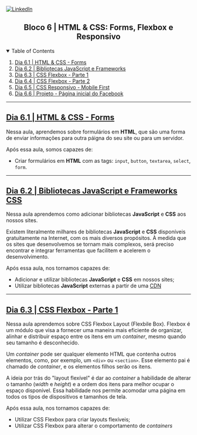 <!-- PROJECT SHIELDS -->
[![LinkedIn][linkedin-shield]][linkedin-url]

<h2 align="center">Bloco 6 | HTML & CSS: Forms, Flexbox e Responsivo</h2>

<!-- TABLE OF CONTENTS -->
<details open="open">
  <summary>Table of Contents</summary>
  <ol>
    <li>
      <a href="#dia-6.1-|-html-&-css---forms">Dia 6.1 | HTML & CSS - Forms</a>
    </li>
    <li>
      <a href="#dia-6.2-|-bibliotecas-javascript-e-frameworks-css">Dia 6.2 | Bibliotecas JavaScript e Frameworks</a>
    </li>
    <li>
      <a href="#">Dia 6.3 | CSS Flexbox - Parte 1</a>
    </li>
    <li>
      <a href="#">Dia 6.4 | CSS Flexbox - Parte 2</a>
    </li>
    <li>
      <a href="#">Dia 6.5 | CSS Responsivo - Mobile First</a>
    </li>
    <li>
      <a href="#">Dia 6.6 | Projeto - Página inicial do Facebook</a>
    </li>
  </ol>
</details>

---
<!-- Dia 6.1 | HTML & CSS - Forms -->
## [Dia 6.1 | HTML & CSS - Forms](6.1)

Nessa aula, aprendemos sobre formulários em <strong>HTML</strong>, que são uma forma de enviar informações para outra páigna do seu site ou para um servidor.

Após essa aula, somos capazes de:
- Criar formulários em <strong>HTML</strong> com as tags: `input`, `button`, `textarea`, `select`, `form`.

---
## [Dia 6.2 | Bibliotecas JavaScript e Frameworks CSS](6.2)

Nessa aula aprendemos como adicionar bibliotecas **JavaScript** e **CSS** aos nossos sites.

Existem literalmente milhares de bibliotecas **JavaScript** e **CSS** disponíveis gratuitamente na Internet, com os mais diversos propósitos. À medida que os sites que desenvolvemos se tornam mais complexos, será preciso encontrar e integrar ferramentas que facilitem e acelerem o desenvolvimento.

Após essa aula, nos tornamos capazes de:
- Adicionar e utilizar bibliotecas **JavaScript** e **CSS** em nossos sites;
- Utilizar bibliotecas **JavaScript** externas a partir de uma [CDN](https://www.gocache.com.br/cdn/)

<!-- MARKDOWN LINKS & IMAGES -->
[linkedin-shield]: https://img.shields.io/badge/-LinkedIn-black.svg?style=for-the-badge&logo=linkedin&colorB=555
[linkedin-url]: https://linkedin.com/in/rafaelgeronimo

---
## [Dia 6.3 | CSS Flexbox - Parte 1](6.3)

Nessa aula aprendemos sobre CSS Flexbox Layout (Flexbile Box). Flexbox é um módulo que visa a fornecer uma maneira mais eficiente de organizar, alinhar e distribuir espaço entre os itens em um *container*, mesmo quando seu tamanho é desconhecido.

Um *container* pode ser qualquer elemento HTML que contenha outros elementos, como, por exemplo, um `<div>` ou `<section>`. Esse elemento pai é chamado de *container*, e os elementos filhos serão os itens.

A ideia por trás do "layout flexível" é dar ao *container* a habilidade de alterar o tamanho (*width* e *height*) e a ordem dos itens para melhor ocupar o espaço disponível. Essa habilidade nos permite acomodar uma página em todos os tipos de dispositivos e tamanhos de tela.

Após essa aula, nos tornamos capazes de:
- Utilizar CSS Flexbox para criar layouts flexíveis;
- Utilizar CSS Flexbox para alterar o comportamento de *containers*